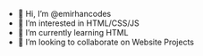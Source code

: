 - 👋 Hi, I’m @emirhancodes
- 👀 I’m interested in HTML/CSS/JS
- 🌱 I’m currently learning HTML
- 💞️ I’m looking to collaborate on Website Projects

<!---
emirhancodes/emirhancodes is a ✨ special ✨ repository because its `README.md` (this file) appears on your GitHub profile.
You can click the Preview link to take a look at your changes.
--->
